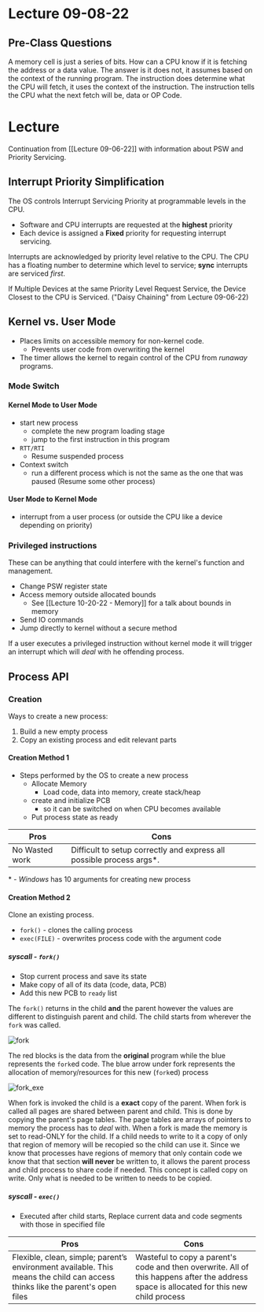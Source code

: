 # Lecture 09-08-22
## Pre-Class Questions
A memory cell is just a series of bits. How can a CPU know if it is fetching the address or a data value. The answer is it does not, it assumes based on the context of the running program. The instruction does determine what the CPU will fetch, it uses the context of the instruction. The instruction tells the CPU what the next fetch will be, data or OP Code. 

# Lecture
Continuation from [[Lecture 09-06-22]] with information about PSW and Priority Servicing. 

## Interrupt Priority Simplification
The OS controls Interrupt Servicing Priority at programmable levels in the CPU. 
- Software and CPU interrupts are requested at the **highest** priority
- Each device is assigned a **Fixed** priority for requesting interrupt servicing.

Interrupts are acknowledged by priority level relative to the CPU. The CPU has a floating number to determine which level to service; **sync** interrupts are serviced *first*. 

If Multiple Devices at the same Priority Level Request Service, the Device Closest to the CPU is Serviced. ("Daisy Chaining" from Lecture 09-06-22)

## Kernel vs. User Mode
- Places limits on accessible memory for non-kernel code.
	- Prevents user code from overwriting the kernel
- The timer allows the kernel to regain control of the CPU from *runaway* programs. 

### Mode Switch
#### Kernel Mode to User Mode
+ start new process
	+ complete the new program loading stage
	+ jump to the first instruction in this program
+ `RTT/RTI`
	+ Resume suspended process
+ Context switch
	+ run a different process which is not the same as the one that was paused (Resume some other process)

#### User Mode to Kernel Mode
+ interrupt from a user process (or outside the CPU like a device depending on priority)

### Privileged instructions
These can be anything that could interfere with the kernel's function and management.
+ Change PSW register state
+ Access memory outside allocated bounds 
	+ See [[Lecture 10-20-22 - Memory]] for a talk about bounds in memory
+ Send IO commands
+ Jump directly to kernel without a secure method

If a user executes a privileged instruction without kernel mode it will trigger an interrupt which will *deal* with he offending process. 

## Process API
### Creation
Ways to create a new process:
1. Build a new empty process
2. Copy an existing process and edit relevant parts

#### Creation Method 1
+ Steps performed by the OS to create a new process
	+ Allocate Memory
		+ Load code, data into memory, create stack/heap
	+ create and initialize PCB
		+ so it can be switched on when CPU becomes available
	+ Put process state as ready

| Pros           | Cons                                                                  |
| -------------- | --------------------------------------------------------------------- |
| No Wasted work | Difficult to setup correctly and express all possible process args\*. |

\* -  *Windows* has 10 arguments for creating new process

#### Creation Method 2
Clone an existing process. 
+ `fork()` - clones the calling process
+ `exec(FILE)` - overwrites process code with the argument code

##### syscall - `fork()`
- Stop current process and save its state
- Make copy of all of its data (code, data, PCB)
- Add this new PCB to `ready` list

The `fork()` returns in the child **and** the parent however the values are different to distinguish parent and child. The child starts from wherever the `fork` was called.  

![fork](/img/fork.png)

The red blocks is the data from the **original** program while the blue represents the `fork`ed code. The blue arrow under fork represents the allocation of memory/resources for this new (`fork`ed) process

![fork_exe](/img/fork_exe.png)

When fork is invoked the child is a **exact** copy of the parent. When fork is called all pages are shared between parent and child. This is done by copying the parent's page tables. The page tables are arrays of pointers to memory the process has to *deal* with. When a fork is made the memory is set to read-ONLY for the child. If a child needs to write to it a copy of only that region of memory will be recopied so the child can use it. Since we know that processes have regions of memory that only contain code we know that that section **will never** be written to, it allows the parent process and child process to share code if needed. This concept is called copy on write. Only what is needed to be written to needs to be copied. 

##### syscall - `exec()`
- Executed after child starts, Replace current data and code segments with those in specified file

| Pros                                                                                                                         | Cons                                                                                                                                     |
| ---------------------------------------------------------------------------------------------------------------------------- | ---------------------------------------------------------------------------------------------------------------------------------------- |
| Flexible, clean, simple; parent’s environment available. This means the child can access thinks like the parent's open files | Wasteful to copy a parent's code and then overwrite. All of this happens after the address space is allocated for this new child process |

